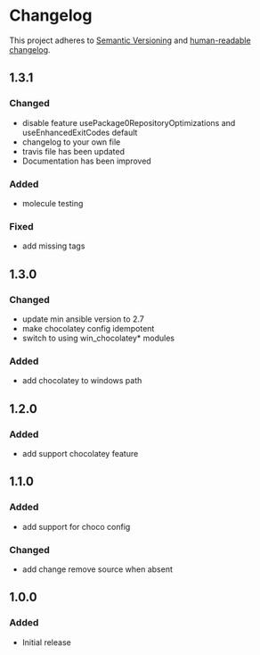 # Changelog

This project adheres to [Semantic Versioning](https://semver.org/spec/v2.0.0.html)
and [human-readable changelog](https://keepachangelog.com/en/1.0.0/).

## 1.3.1

### Changed

- disable feature usePackage0RepositoryOptimizations and useEnhancedExitCodes default
- changelog to your own file
- travis file has been updated
- Documentation has been improved

### Added

- molecule testing

### Fixed

- add missing tags

## 1.3.0

### Changed

- update min ansible version to 2.7
- make chocolatey config idempotent
- switch to using win_chocolatey\* modules

### Added

- add chocolatey to windows path

## 1.2.0

### Added

- add support chocolatey feature

## 1.1.0

### Added

- add support for choco config

### Changed

- add change remove source when absent

## 1.0.0

### Added

- Initial release
